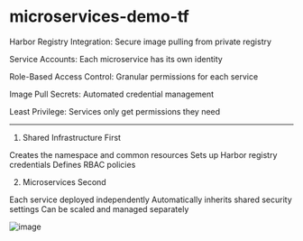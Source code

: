 # microservices-demo-tf

Harbor Registry Integration: Secure image pulling from private registry

Service Accounts: Each microservice has its own identity

Role-Based Access Control: Granular permissions for each service

Image Pull Secrets: Automated credential management

Least Privilege: Services only get permissions they need



----------

1. Shared Infrastructure First

Creates the namespace and common resources
Sets up Harbor registry credentials
Defines RBAC policies

2. Microservices Second

Each service deployed independently
Automatically inherits shared security settings
Can be scaled and managed separately

![image](https://github.com/user-attachments/assets/b769a8fe-886c-460b-a937-27d73b885e94)
